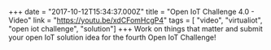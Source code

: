 +++
date = "2017-10-12T15:34:37.000Z"
title = "Open IoT Challenge 4.0 - Video"
link = "https://youtu.be/xdCFomHcgP4"
tags = [ "video", "virtualiot", "open iot challenge", "solution"]
+++
Work on things that matter and submit your open IoT solution idea for the fourth Open IoT Challenge!